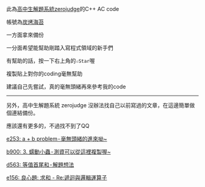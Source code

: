 此為[高中生解題系統zerojudge](https://zerojudge.tw/)的C++ AC code

帳號為[炭烤海苔](https://zerojudge.tw/UserStatistic?id=74539)

一方面拿來備份

一分面希望能幫助剛踏入寫程式領域的新手們

有幫助的話，按一下右上角的`✩Star`喔

複製貼上對你的coding毫無幫助

建議自己先嘗試，真的毫無頭緒再來參考我的code

---

另外，高中生解題系統 zerojudge 沒辦法找自己以前寫過的文章，在這邊簡單做個連結備份。

應該還有更多的，不過找不到了QQ

[e253: a + b problem - 毫無頭緒的進來呦~](http://163.32.92.10/ShowThread?postid=18902&reply=0)

[b900: 3. 蠕動小蟲 - 測資可以從這裡複製喔~](https://zerojudge.tw/ShowThread?postid=13510&reply=0)

[d563: 等值首尾和 - 解題想法](https://zerojudge.tw/ShowThread?postid=13424&reply=0)

[e156: 良心題: 求和 - Re:遞迴與邏輯運算子](https://zerojudge.tw/ShowThread?postid=18306&reply=17524#18306)
